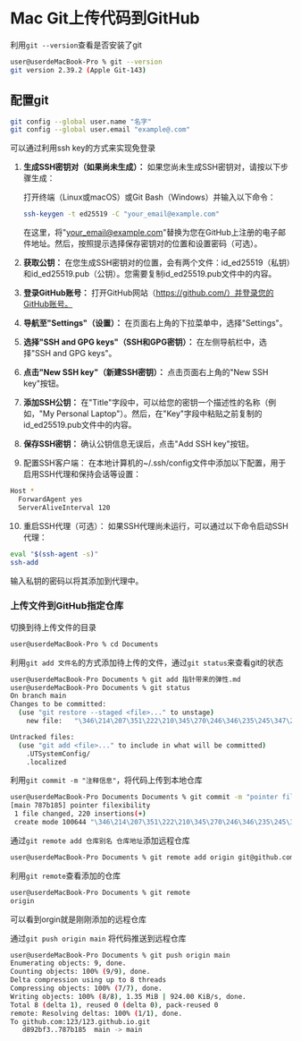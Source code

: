# Mac Git上传代码到GitHub

利用`git --version`查看是否安装了git

```sh
user@userdeMacBook-Pro % git --version
git version 2.39.2 (Apple Git-143)
```



## 配置git

```sh
git config --global user.name "名字"
git config --global user.email "example@.com"
```

可以通过利用ssh key的方式来实现免登录

1. **生成SSH密钥对（如果尚未生成）：** 如果您尚未生成SSH密钥对，请按以下步骤生成：

   打开终端（Linux或macOS）或Git Bash（Windows）并输入以下命令：

   ```sh
   ssh-keygen -t ed25519 -C "your_email@example.com"
   ```

   在这里，将"[your_email@example.com](mailto:your_email@example.com)"替换为您在GitHub上注册的电子邮件地址。然后，按照提示选择保存密钥对的位置和设置密码（可选）。

2. **获取公钥：** 在您生成SSH密钥对的位置，会有两个文件：id_ed25519（私钥）和id_ed25519.pub（公钥）。您需要复制id_ed25519.pub文件中的内容。

3. **登录GitHub账号：** 打开GitHub网站（https://github.com/）并登录您的GitHub账号。

4. **导航至"Settings"（设置）：** 在页面右上角的下拉菜单中，选择"Settings"。

5. **选择"SSH and GPG keys"（SSH和GPG密钥）：** 在左侧导航栏中，选择"SSH and GPG keys"。

6. **点击"New SSH key"（新建SSH密钥）：** 点击页面右上角的"New SSH key"按钮。

7. **添加SSH公钥：** 在"Title"字段中，可以给您的密钥一个描述性的名称（例如，"My Personal Laptop"）。然后，在"Key"字段中粘贴之前复制的id_ed25519.pub文件中的内容。

8. **保存SSH密钥：** 确认公钥信息无误后，点击"Add SSH key"按钮。

9. 配置SSH客户端： 在本地计算机的~/.ssh/config文件中添加以下配置，用于启用SSH代理和保持会话等设置：

```sh
Host *
  ForwardAgent yes
  ServerAliveInterval 120
```

10. 重启SSH代理（可选）： 如果SSH代理尚未运行，可以通过以下命令启动SSH代理：

```sh
eval "$(ssh-agent -s)"
ssh-add
```

输入私钥的密码以将其添加到代理中。



### 上传文件到GitHub指定仓库

切换到待上传文件的目录

```sh
user@userdeMacBook-Pro % cd Documents 
```

利用`git add 文件名`的方式添加待上传的文件，通过`git status`来查看git的状态

```sh
user@userdeMacBook-Pro Documents % git add 指针带来的弹性.md 
user@userdeMacBook-Pro Documents % git status
On branch main
Changes to be committed:
  (use "git restore --staged <file>..." to unstage)
	new file:   "\346\214\207\351\222\210\345\270\246\346\235\245\347\232\204\345\274\271\346\200\247.md"

Untracked files:
  (use "git add <file>..." to include in what will be committed)
	.UTSystemConfig/
	.localized
```

 利用`git commit -m "注释信息"`，将代码上传到本地仓库

```sh
user@userdeMacBook-Pro Documents Documents % git commit -m "pointer filexibility"
[main 787b185] pointer filexibility
 1 file changed, 220 insertions(+)
 create mode 100644 "\346\214\207\351\222\210\345\270\246\346\235\245\347\232\204\345\274\271\346\200\247.md"
```

通过`git remote add 仓库别名 仓库地址`添加远程仓库

```sh
user@userdeMacBook-Pro Documents % git remote add origin git@github.com:tangling123/tangling.github.io.git
```

利用`git remote`查看添加的仓库

```sh
user@userdeMacBook-Pro Documents % git remote     
origin
```

可以看到orgin就是刚刚添加的远程仓库

通过`git push origin main`	将代码推送到远程仓库

```sh
user@userdeMacBook-Pro Documents % git push origin main
Enumerating objects: 9, done.
Counting objects: 100% (9/9), done.
Delta compression using up to 8 threads
Compressing objects: 100% (7/7), done.
Writing objects: 100% (8/8), 1.35 MiB | 924.00 KiB/s, done.
Total 8 (delta 1), reused 0 (delta 0), pack-reused 0
remote: Resolving deltas: 100% (1/1), done.
To github.com:123/123.github.io.git
   d892bf3..787b185  main -> main
```

